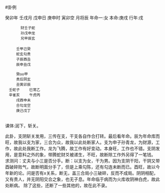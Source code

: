 #卦例 

 癸卯年 壬戌月 戊申日 庚申时 寅卯空 月将辰
	年命一:女 本命:庚戌 行年:戌
       
	       财壬子蛇
	       孙戊申龙　
		   兄甲辰玄
		   　
	　　　壬甲己癸
	　　　蛇玄勾贵
	　　　子辰酉丑
	　　　辰申丑戊

	　　　癸◎◎甲
	　　　贵后阴玄
	　　　丑寅卯辰
	　壬蛇子 　　巳常乙
	　辛雀亥　 　午虎丙
	　　　戌酉申未
	　　　合勾龙空
	　　　庚己戊丁
	　　　　
课体:润下，斩关。

此卦，支阴斩关发用，三传在支，干支各自作合打转。最后看年命。辰为年命库而旺，故我以支为家，三合为众，故我以此处断家人。支为申子孙青龙，为财源，工作，故此处我断工作。龙为飞腾，故工作有好变动。本身旺，工作也不错。支阴发用，是意料之外的象，带腾蛇财爻被递生，不旺，故断除工作外另得了一笔钱。
求测问：丈夫与小三是否分手。断：以支为女，干为男。因为支阴干阳，干阴又带酉破碎败气，故断明面分手了，但是上乘勾陈，还有勾连未断而已。酉旺，故以今年新的论。问是否有x关系，断无，盖三合局小三破碎，反而不成局。阴阴相配，又有贵人，并无阴阳交合之象，也无子息。年命临于病而为火库收阴神白虎，故此处断病。
除了这些，还断了一些其他的，故在此不录。